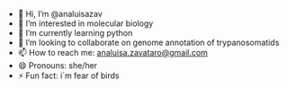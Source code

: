 - 👋 Hi, I’m @analuisazav
- 👀 I’m interested in molecular biology
- 🌱 I’m currently learning python
- 💞️ I’m looking to collaborate on genome annotation of trypanosomatids 
- 📫 How to reach me: analuisa.zavataro@gmail.com 
- 😄 Pronouns: she/her
- ⚡ Fun fact: i´m fear of birds 

<!---
analuisazav/analuisazav is a ✨ special ✨ repository because its `README.md` (this file) appears on your GitHub profile.
You can click the Preview link to take a look at your changes.
--->
